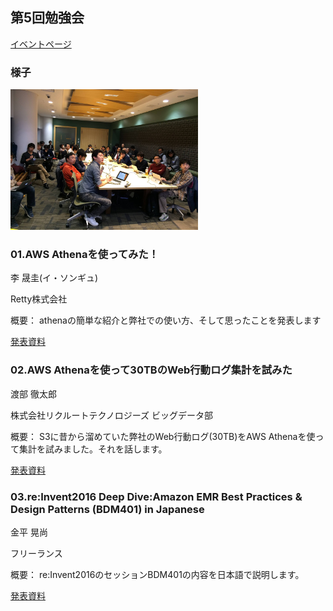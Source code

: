 ## 第5回勉強会

[イベントページ](https://jawsug-bigdata.connpass.com/event/48505/)

### 様子

<img src="jaws5.jpg" width="300">


### 01.AWS Athenaを使ってみた！

李 晟圭(イ・ソンギュ)

Retty株式会社

概要：
athenaの簡単な紹介と弊社での使い方、そして思ったことを発表します

[発表資料](http://www.slideshare.net/sunggyurhie/aws-athena-71663594)

### 02.AWS Athenaを使って30TBのWeb行動ログ集計を試みた

渡部 徹太郎

株式会社リクルートテクノロジーズ ビッグデータ部

概要：
S3に昔から溜めていた弊社のWeb行動ログ(30TB)をAWS Athenaを使って集計を試みました。それを話します。

[発表資料](http://www.slideshare.net/tetsutarowatanabe/aws-athena-30tbweb)

### 03.re:Invent2016 Deep Dive:Amazon EMR Best Practices & Design Patterns (BDM401) in Japanese

金平 晃尚

フリーランス

概要：
re:Invent2016のセッションBDM401の内容を日本語で説明します。

[発表資料](https://github.com/bdjaws/workshop/blob/master/20170201/03.BDM401_japanese.md)
